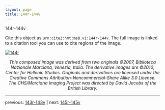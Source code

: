 ```yaml
---
layout: page
title: 144r-144v
---
```


144r-144v

Cite this object as `urn:cite2:hmt:msB.v1:144r-144v`. The full image is linked to a citation tool you can use to cite regions of the image.

[![144r](http://www.homermultitext.org/iipsrv?IIIF=/project/homer/pyramidal/deepzoom/hmt/vbbifolio/v1/vb_143v_144r.tif/full/800,/0/default.jpg)](http://www.homermultitext.org/ict2/?urn=urn:cite2:hmt:vbbifolio.v1:vb_143v_144r) 

<p style="text-align: center; font-style: italic;">This composed image was derived from two originals ©2007, Biblioteca Nazionale Marciana, Venezia, Italia. The derivative images are ©2010, Center for Hellenic Studies. Originals and derivatives are licensed under the Creative Commons Attribution-Noncommercial-Share Alike 3.0 License. The CHS/Marciana Imaging Project was directed by David Jacobs of the British Library.</p>

---

previous: [143r-143v](../143r-143v/) | next: [145r-145v](../145r-145v/)